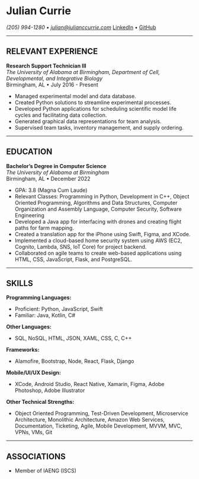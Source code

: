 # Julian Currie
*(205) 994-1280 • julian@julianccurrie.com*
[LinkedIn](https://www.linkedin.com/in/julian-currie) • [GitHub](https://github.com/jccurrie)

---

## RELEVANT EXPERIENCE

**Research Support Technician III**  
*The University of Alabama at Birmingham, Department of Cell, Developmental, and Integrative Biology*  
Birmingham, AL • July 2016 - Present  

- Managed experimental model and data database.
- Created Python solutions to streamline experimental processes.
- Developed Python applications for scheduling scientific model life cycles and facilitating data collection.
- Generated graphical data representations for team analysis.
- Supervised team tasks, inventory management, and supply ordering.

---

## EDUCATION

**Bachelor’s Degree in Computer Science**  
*The University of Alabama at Birmingham*  
Birmingham, AL • December 2022  

- GPA: 3.8 (Magna Cum Laude)
- Relevant Classes: Programming in Python, Development in C++, Object Oriented Programming, Algorithms and Data Structures, Computer Organization and Assembly Language, Computer Security, Software Engineering
- Developed a Java app for interfacing with drones and creating flight paths for farm mapping.
- Created a translation app for the iPhone using Swift, Figma, and XCode.
- Implemented a cloud-based home security system using AWS (EC2, Cognito, Lambda, SNS, IoT Core) for project backend.
- Collaborated on agile teams to create web-based applications using HTML, CSS, JavaScript, Flask, and PostgreSQL.

---

## SKILLS

**Programming Languages:**  
- Proficient: Python, JavaScript, Swift
- Familiar: Java, Kotlin, C#

**Other Languages:**  
- SQL, NoSQL, HTML, JSON, XAML, CSS, C, C++

**Frameworks:**  
- Alamofire, Bootstrap, Node, React, Flask, Django

**Mobile/UI/UX Design:**  
- XCode, Android Studio, React Native, Xamarin, Figma, Adobe Photoshop, Adobe Illustrator

**Other Technical Strengths:**  
- Object Oriented Programming, Test-Driven Development, Microservice Architecture, Monolithic Architecture, Amazon Web Services, Documentation, Ticketing, Agile, Mobile Development, MVVM, MVC, VPNs, VMs, Git

---

## ASSOCIATIONS

- Member of IAENG (ISCS)
